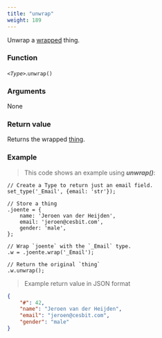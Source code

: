 ```yaml
---
title: "unwrap"
weight: 189
---
```


Unwrap a [wrapped](../) thing.

### Function

*`<Type>`*.`unwrap()`

### Arguments

None

### Return value

Returns the wrapped [thing](../../thing).

### Example

> This code shows an example using ***unwrap()***:

```thingsdb,should_pass
// Create a Type to return just an email field.
set_type('_Email', {email: 'str'});

// Store a thing
.joente = {
    name: 'Jeroen van der Heijden',
    email: 'jeroen@cesbit.com',
    gender: 'male',
};

// Wrap `joente` with the `_Email` type.
.w = .joente.wrap('_Email');

// Return the original `thing`
.w.unwrap();
```

> Example return value in JSON format

```json
{
    "#": 42,
    "name": "Jeroen van der Heijden",
    "email": "jeroen@cesbit.com",
    "gender": "male"
}
```
